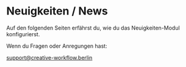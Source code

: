 # Neuigkeiten / News

Auf den folgenden Seiten erfährst du, wie du das Neuigkeiten-Modul konfigurierst.

Wenn du Fragen oder Anregungen hast:

[support@creative-workflow.berlin](mailto:support@creative-workflow.berlin)
